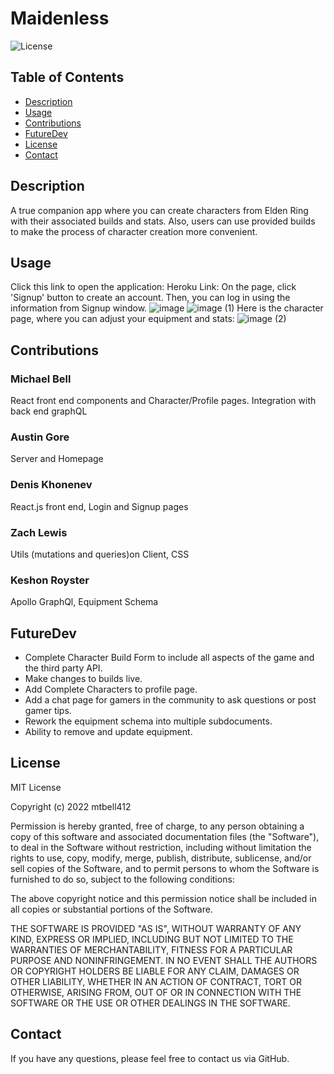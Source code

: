 # Maidenless
![License](https://img.shields.io/badge/License-MIT-blue)

## Table of Contents
* [Description](#description)
* [Usage](#usage)
* [Contributions](#contributions)
* [FutureDev](#futuredev)
* [License](#license)
* [Contact](#contact)

## Description
A true companion app where you can create characters from Elden Ring with their associated builds and stats. Also, users can use provided builds to make the process of character creation more convenient.

## Usage
Click this link to open the application:
Heroku Link:
On the page, click 'Signup' button to create an account. Then, you can log in using the information from Signup window.
![image](https://user-images.githubusercontent.com/113926296/207459354-de568a1c-9bef-4c61-b2af-388c987cdf7c.png)
![image (1)](https://user-images.githubusercontent.com/113926296/207459538-0139d35a-db4d-4c12-a755-e7e32c725ff7.png)
Here is the character page, where you can adjust your equipment and stats:
![image (2)](https://user-images.githubusercontent.com/113926296/207459673-5dfc3673-5a46-4a0f-92c4-e76d06681dc5.png)

## Contributions

### Michael Bell
React front end components and Character/Profile pages. Integration with back end graphQL 

### Austin Gore
Server and Homepage

### Denis Khonenev
React.js front end, Login and Signup pages

### Zach Lewis
Utils (mutations and queries)on Client, CSS

### Keshon Royster
Apollo GraphQl, Equipment Schema

## FutureDev
* Complete Character Build Form to include all aspects of the game and the third party API.
* Make changes to builds live.
* Add Complete Characters to profile page.
* Add a chat page for gamers in the community to ask questions or post gamer tips.
* Rework the equipment schema into multiple subdocuments.
* Ability to remove and update equipment.


## License
MIT License

Copyright (c) 2022 mtbell412

Permission is hereby granted, free of charge, to any person obtaining a copy of this software and associated documentation files (the "Software"), to deal in the Software without restriction, including without limitation the rights to use, copy, modify, merge, publish, distribute, sublicense, and/or sell copies of the Software, and to permit persons to whom the Software is furnished to do so, subject to the following conditions:

The above copyright notice and this permission notice shall be included in all copies or substantial portions of the Software.

THE SOFTWARE IS PROVIDED "AS IS", WITHOUT WARRANTY OF ANY KIND, EXPRESS OR IMPLIED, INCLUDING BUT NOT LIMITED TO THE WARRANTIES OF MERCHANTABILITY, FITNESS FOR A PARTICULAR PURPOSE AND NONINFRINGEMENT. IN NO EVENT SHALL THE AUTHORS OR COPYRIGHT HOLDERS BE LIABLE FOR ANY CLAIM, DAMAGES OR OTHER LIABILITY, WHETHER IN AN ACTION OF CONTRACT, TORT OR OTHERWISE, ARISING FROM, OUT OF OR IN CONNECTION WITH THE SOFTWARE OR THE USE OR OTHER DEALINGS IN THE SOFTWARE.

## Contact
If you have any questions, please feel free to contact us via GitHub.